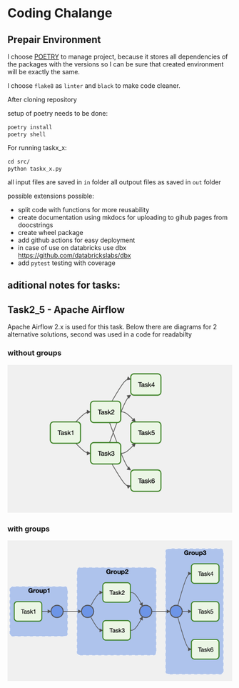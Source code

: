 # Coding Chalange

## Prepair Environment
I choose [POETRY](https://python-poetry.org/docs/) to manage project, because it stores all dependencies of the packages with the versions so I can be sure that created environment will be exactly the same.

I choose `flake8` as `linter` and `black` to make code cleaner.

After cloning repository

setup of poetry needs to be done:
```
poetry install
poetry shell
```

For running taskx_x:
```
cd src/
python taskx_x.py
```

all input files are saved in `in` folder
all outpout files as saved in `out` folder

possible extensions possible:
* split code with functions for more reusability
* create documentation using mkdocs for uploading to gihub pages from doocstrings
* create wheel package
* add github actions for easy deployment
* in case of use on databricks use dbx https://github.com/databrickslabs/dbx
* add `pytest` testing with coverage

## aditional notes for tasks:
## Task2_5 - Apache Airflow

Apache Airflow 2.x is used for this task. Below there are diagrams for 2 alternative solutions, second was used in a code for readabilty

### without groups
![airflow2_without_groups](/assets/img/airflow2_without_groups.png "Airflow without groups")

### with groups
![airflow2_with_groups](/assets/img/airflow2_with_groups.png "Airflow with groups")
